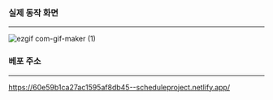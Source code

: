 ### 실제 동작 화면
------------------
![ezgif com-gif-maker (1)](https://user-images.githubusercontent.com/61752860/124808395-dca93880-df99-11eb-8648-3d4948271a48.gif)



### 베포 주소
-------------
https://60e59b1ca27ac1595af8db45--scheduleproject.netlify.app/






